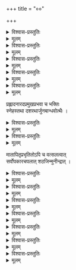 +++
title = "००"

+++


<details><summary>विश्वास-प्रस्तुतिः</summary>

यश्चकार सकलार्थसम्पदां  
व्यञ्जनीं द्रमिडवेदसङ्गतिम् ।  
तं द्वितीयशठकोपमन्वहं  
स्तौमि सुन्दरवराह्वयम् मुनिम् ॥ १ ॥
</details>

<details><summary>मूलम्</summary>

यश्चकार सकलार्थसम्पदां  
व्यञ्जनीं द्रमिडवेदसङ्गतिम् ।  
तं द्वितीयशठकोपमन्वहं  
स्तौमि सुन्दरवराह्वयम् मुनिम् ॥ १ ॥
</details>


<details><summary>विश्वास-प्रस्तुतिः</summary>

आचार्योदितपद्धत्या द्रामिडाम्नायसङ्गतिम् ।  
अभिधास्ये विशेषज्ञैर् आदराद् गृह्यताम् इह ॥ २ ॥
</details>

<details><summary>मूलम्</summary>

आचार्योदितपद्धत्या द्रामिडाम्नायसङ्गतिम् ।  
अभिधास्ये विशेषज्ञैर् आदराद् गृह्यताम् इह ॥ २ ॥
</details>


<details><summary>विश्वास-प्रस्तुतिः</summary>

श्रीमान् गुणाम्बुनिधिर्अवाप्तसमस्तकामः  
शौरिः शठारिम् अनुजन्मपरिभ्रमन्तम् ।  
आकस्मिकेक्षणवशाद् अतिनित्यमुक्तम्  
बृन्दातृणीकरणशक्तिधरश् चकार ॥ ३ ॥
</details>

<details><summary>मूलम्</summary>

श्रीमान् गुणाम्बुनिधिर्अवाप्तसमस्तकामः  
शौरिः शठारिम् अनुजन्मपरिभ्रमन्तम् ।  
आकस्मिकेक्षणवशाद् अतिनित्यमुक्तम्  
बृन्दातृणीकरणशक्तिधरश् चकार ॥ ३ ॥
</details>


<details><summary>विश्वास-प्रस्तुतिः</summary>

आद्ये वयस्यपि ततोऽनुभवन् मुरारिम्  
अस्तन्यपान रसिकः शठजित् मुनीन्द्रः ।  
आस्थाय मौनम् अवधीर्य च लोकवृत्तम्  
आषोडशाब्दम् अतिवाहितवान् दिनानि ॥ ४ ॥
</details>

<details><summary>मूलम्</summary>

आद्ये वयस्यपि ततोऽनुभवन् मुरारिम्  
अस्तन्यपान रसिकः शठजित् मुनीन्द्रः ।  
आस्थाय मौनम् अवधीर्य च लोकवृत्तम्  
आषोडशाब्दम् अतिवाहितवान् दिनानि ॥ ४ ॥
</details>


<details><summary>विश्वास-प्रस्तुतिः</summary>

ये राघवे भरतलक्ष्मणजानकीनां  
ये घोषमुग्धसुदृशामपि नन्दसूनौ ।  
भावाः रसैकवपुषः प्रथिताः शठारिस्  
तानेव वा तदधिकाn उत तत्र लेभे ॥ ५ ॥
</details>

<details><summary>मूलम्</summary>

ये राघवे भरतलक्ष्मणजानकीनां  
ये घोषमुग्धसुदृशामपि नन्दसूनौ ।  
भावाः रसैकवपुषः प्रथिताः शठारिस्  
तानेव वा तदधिकाn उत तत्र लेभे ॥ ५ ॥
</details>

प्रह्लादनारदप्रमुखप्रभवा च भक्तिः  
स्नेहस्तथा दशरथार्जुनबान्धवोत्थैः । 

<details><summary>विश्वास-प्रस्तुतिः</summary>

सर्वे च ते शठजितः पुरुषे परस्मिन्  
आनन्दने पदजुषाम् अतिमात्रम् आसन् ॥ ६ ॥
</details>

<details><summary>मूलम्</summary>

सर्वे च ते शठजितः पुरुषे परस्मिन्  
आनन्दने पदजुषाम् अतिमात्रम् आसन् ॥ ६ ॥
</details>


<details><summary>विश्वास-प्रस्तुतिः</summary>

इत्थं हरेर्अनुभवामृतवारिराशिर्  
अन्तर्मुनेः शठरिपोर्अमितः शरीरे ।  
सूक्त्या बहिः परिवहन् सुतरां जगन्ति  
सद्यः सिषेच घनसंसरणानलानि ॥ ७ ॥
</details>

<details><summary>मूलम्</summary>

इत्थं हरेर्अनुभवामृतवारिराशिर्  
अन्तर्मुनेः शठरिपोर्अमितः शरीरे ।  
सूक्त्या बहिः परिवहन् सुतरां जगन्ति  
सद्यः सिषेच घनसंसरणानलानि ॥ ७ ॥
</details>

मातापितृप्रभृतितोऽपि च वत्सलत्वात्  
सर्वोपकारचपलात् शठजिन्मुनीन्द्रात् । 

<details><summary>विश्वास-प्रस्तुतिः</summary>

वेदश् चतुर्विधतया विदितः स साक्षाद्  
आविर्बभूव हि निबन्धचतुष्टयात्मा ॥ ८ ॥
</details>

<details><summary>मूलम्</summary>

वेदश् चतुर्विधतया विदितः स साक्षाद्  
आविर्बभूव हि निबन्धचतुष्टयात्मा ॥ ८ ॥
</details>


<details><summary>विश्वास-प्रस्तुतिः</summary>

शब्दस्य संस्कृततया यदि गौरवं स्याद्  
बौद्धादिशास्त्रवचसामपि तत्प्रसङ्गः ।  
वाच्येन चेत् कथितमुत्तमवाच्यम् एषु  
भाषा निकर्षः इह तेन न शक्यशङ्कः ॥ ९ ॥
</details>

<details><summary>मूलम्</summary>

शब्दस्य संस्कृततया यदि गौरवं स्याद्  
बौद्धादिशास्त्रवचसामपि तत्प्रसङ्गः ।  
वाच्येन चेत् कथितमुत्तमवाच्यम् एषु  
भाषा निकर्षः इह तेन न शक्यशङ्कः ॥ ९ ॥
</details>


<details><summary>विश्वास-प्रस्तुतिः</summary>

पुंस्त्वं नियम्य पुरुषोत्तमताविशिष्टे  
स्त्रीप्रायभावकथनाज् जगतोऽखिलस्य ।  
पुंसां च रञ्जकवपुर् गुणवत्तयापि  
शौरेः शठारियमिनःऽजनि कामिनीत्वम् ॥ १० ॥
</details>

<details><summary>मूलम्</summary>

पुंस्त्वं नियम्य पुरुषोत्तमताविशिष्टे  
स्त्रीप्रायभावकथनाज् जगतोऽखिलस्य ।  
पुंसां च रञ्जकवपुर् गुणवत्तयापि  
शौरेः शठारियमिनःऽजनि कामिनीत्वम् ॥ १० ॥
</details>


<details><summary>विश्वास-प्रस्तुतिः</summary>

या प्रीतिरस्ति विषयेष्वविवेकभाजां  
सैकाच्युते भवति भक्तिपदाभिधेया ।  
भक्तिस्तु काम इह तत्कमनीयरूपे  
तस्मात् मुनेर्अजनि कामुकवाक्यभङ्गी ॥ ११ ॥
</details>

<details><summary>मूलम्</summary>

या प्रीतिरस्ति विषयेष्वविवेकभाजां  
सैकाच्युते भवति भक्तिपदाभिधेया ।  
भक्तिस्तु काम इह तत्कमनीयरूपे  
तस्मात् मुनेर्अजनि कामुकवाक्यभङ्गी ॥ ११ ॥
</details>

<details><summary>विश्वास-प्रस्तुतिः</summary>

यश्चेतसैव विशदानुभवः परस्मिन्  
संश्लेष एष गुणरत्नमहाम्बुराशौ ।  
विच्छित्तिर्अस्य विरहस्तु इह या आङ्गसङ्ग  
अलाभव्यथाविरचिता मुनिपुङ्गवस्य ॥ १२ ॥
</details>

<details><summary>मूलम्</summary>

यश्चेतसैव विशदानुभवः परस्मिन्  
संश्लेष एष गुणरत्नमहाम्बुराशौ ।  
विच्छित्तिर्अस्य विरहस्तु इह या आङ्गसङ्ग  
अलाभव्यथाविरचिता मुनिपुङ्गवस्य ॥ १२ ॥
</details>


<details><summary>विश्वास-प्रस्तुतिः</summary>

तत्रार्थयद् भवशमम् प्रथमे प्रबन्धे  
शौरेर् गुणं शठजिद् अन्वभवद् द्वितीये ।  
तृष्णाम् अवर्धयत भोक्तुमिमं तृतीये  
यावन्मनोरथम् अलब्धफलं चतुर्थे ॥ १३ ॥
</details>

<details><summary>मूलम्</summary>

तत्रार्थयद् भवशमम् प्रथमे प्रबन्धे  
शौरेर् गुणं शठजिद् अन्वभवद् द्वितीये ।  
तृष्णाम् अवर्धयत भोक्तुमिमं तृतीये  
यावन्मनोरथम् अलब्धफलं चतुर्थे ॥ १३ ॥
</details>


<details><summary>विश्वास-प्रस्तुतिः</summary>

कैङ्कर्यम् अस्य नियमावधि वैर्युपाय  
तत् स्वीक्रियाविषयबन्ध निराशके च ।  
शीलं हरेर्अधिगताधिगमं शठारिस्  
तुर्य प्रबन्ध शतकैर् दशभिर् जगाद ॥ १४ ॥
</details>

<details><summary>मूलम्</summary>

कैङ्कर्यम् अस्य नियमावधि वैर्युपाय  
तत् स्वीक्रियाविषयबन्ध निराशके च ।  
शीलं हरेर्अधिगताधिगमं शठारिस्  
तुर्य प्रबन्ध शतकैर् दशभिर् जगाद ॥ १४ ॥
</details>

